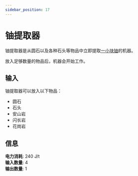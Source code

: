 ```yaml
---
sidebar_position: 17
---
```


# 铀提取器

铀提取器是从圆石以及各种石头等物品中立即提取[一小块铀](https://slimefun-wiki.guizhanss.cn/Small-Chunk-of-Uranium)的机器。

放入足够数量的物品后，机器会开始工作。

## 输入

铀提取器可以放入以下物品：

- 圆石
- 石头
- 安山岩
- 闪长岩
- 花岗岩

## 信息

**电力消耗**: 240 J/t  
**输入数量**: 4  
**输出数量**: 1
